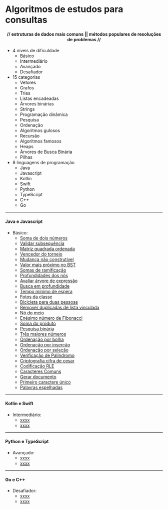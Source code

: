 # Algoritmos de estudos para consultas
#### <div align="center">// estruturas de dados mais comuns || métodos populares de resoluções de problemas //</div>

* 4 níveis de dificuldade
    - Básico
    - Intermediário
    - Avançado
    - Desafiador
* 15 categorias
    - Vetores
    - Grafos
    - Tries
    - Listas encadeadas
    - Árvores binárias
    - Strings
    - Programação dinâmica
    - Pesquisa
    - Ordenação
    - Algoritmos gulosos
    - Recursão
    - Algoritmos famosos
    - Heaps
    - Árvores de Busca Binária
    - Pilhas
* 8 linguagens de programação
    - Java
    - Javascript
    - Kotlin
    - Swift
    - Python
    - TypeScript
    - C++
    - Go

- - -

#### Java e Javascript
- Básico: 
    - [Soma de dois números](/basico/01-soma_dois_numeros.js)
    - [Validar subsequência](/basico/02-validar_subsequencia.js)
    - [Matriz quadrada ordenada](/basico/03-matriz_quadrada_ordenada.java)
    - [Vencedor do torneio](/basico/04-vencedor_do_torneio.java)
    - [Mudança não construtível](/basico/05-mudanca_nao_construtivel.js)
    - [Valor mais próximo no BST](/basico/06-valor_mais_proximo_bst.js)
    - [Somas de ramificação](/basico/07-soma_ramificacao.java)
    - [Profundidades dos nós](/basico/08-profundidade_nos.java)
    - [Avaliar árvore de expressão](/basico/09-arvore_expressao.js)
    - [Busca em profundidade](/basico/10-busca_em_profundidade.js)
    - [Tempo mínimo de espera](/basico/11-tempo_minimo_espera.java)
    - [Fotos da classe](/basico/12-fotos_classe.java)
    - [Bicicleta para duas pessoas](/basico/13-bicicleta_tandem.js)
    - [Remover duplicadas de lista vinculada](/basico/14-remover_duplicadas_lista_vinculada.js)
    - [Nó do meio](/basico/15-no_do_meio.java)
    - [Enésimo número de Fibonacci](/basico/16-n-esimo_fibonacci.java)
    - [Soma do produto](/basico/17-soma_produto.js)
    - [Pesquisa binária](/basico/18-pesquisa_binaria.js)
    - [Três maiores números](/basico/19-tres_maiores_numeros.java)
    - [Ordenação por bolha](/basico/20-ordenacao_bolha.java)
    - [Ordenação por inserção](/basico/21-ordenacao_insercao.js)
    - [Ordenação por seleção](/basico/22-ordenacao_selecao.js)
    - [Verificação de Palíndromo](/basico/23-verificacao_palindromo.java)
    - [Criptografia cifra de cesar](/basico/24-criptografia_cifra_cesar.java)
    - [Codificação RLE](/basico/25-rle.js)
    - [Caracteres Comuns](/basico/26-caracteres_comuns.js)
    - [Gerar documento](/basico/27-gerar_documento.java)
    - [Primeiro caractere único](/basico/28-primeiro_caractere_unico.java)
    - [Palavras espelhadas](/basico/29-palavras_espelhadas.js)

- - -

#### Kotlin e Swift
- Intermediário:
    - [xxxx](/intermediario/X-xxx.kt)
    - [xxxx](/intermediario/X-xxx.swift)

- - -

#### Python e TypeScript
- Avançado:
    - [xxxx](/avancado/X-xxx.py)
    - [xxxx](/avancado/X-xxx.ts)

- - -

#### Go e C++
- Desafiador:
    - [xxxx](/desafiador/X-xxx.go)
    - [xxxx](/desafiador/X-xxx.cpp)
